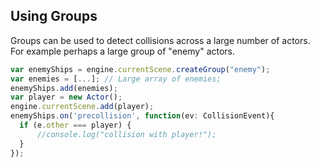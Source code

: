 ## Using Groups

Groups can be used to detect collisions across a large number of actors. For example
perhaps a large group of "enemy" actors.

```typescript
var enemyShips = engine.currentScene.createGroup("enemy");
var enemies = [...]; // Large array of enemies;
enemyShips.add(enemies);
var player = new Actor();
engine.currentScene.add(player);
enemyShips.on('precollision', function(ev: CollisionEvent){
  if (e.other === player) {
      //console.log("collision with player!");
  }
});
```
